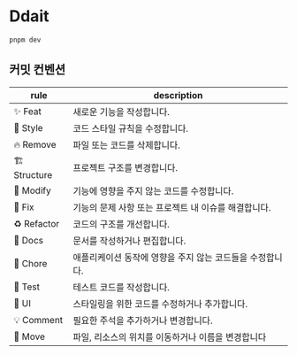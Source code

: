 # Ddait

```bash
pnpm dev
```

## 커밋 컨벤션

| rule         | description                                               |
| ------------ | --------------------------------------------------------- |
| ✨ Feat      | 새로운 기능을 작성합니다.                                 |
| 🎨 Style     | 코드 스타일 규칙을 수정합니다.                            |
| 🔥 Remove    | 파일 또는 코드를 삭제합니다.                              |
| 🏗️ Structure | 프로젝트 구조를 변경합니다.                               |
| 🔧 Modify    | 기능에 영향을 주지 않는 코드를 수정합니다.                |
| 🐛 Fix       | 기능의 문제 사항 또는 프로젝트 내 이슈를 해결합니다.      |
| ♻️ Refactor  | 코드의 구조를 개선합니다.                                 |
| 📝 Docs      | 문서를 작성하거나 편집합니다.                             |
| 🤡 Chore     | 애플리케이션 동작에 영향을 주지 않는 코드들을 수정합니다. |
| 🧪 Test      | 테스트 코드를 작성합니다.                                 |
| 💄 UI        | 스타일링을 위한 코드를 수정하거나 추가합니다.             |
| 💡 Comment   | 필요한 주석을 추가하거나 변경합니다.                      |
| 🚚 Move      | 파일, 리소스의 위치를 이동하거나 이름을 변경합니다        |
